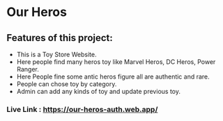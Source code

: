 # Our Heros

## Features of this project:

* This is a Toy Store Website.
* Here people find many heros toy like Marvel Heros, DC Heros, Power Ranger.
* Here People fine some antic heros figure all are authentic and rare.
* People can chose toy by category.
* Admin can add any kinds of toy and update previous toy.

### Live Link : https://our-heros-auth.web.app/